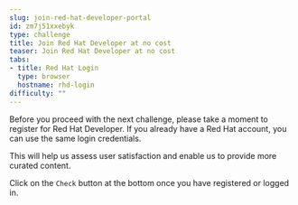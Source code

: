 ```yaml
---
slug: join-red-hat-developer-portal
id: zm7j51xxebyk
type: challenge
title: Join Red Hat Developer at no cost
teaser: Join Red Hat Developer at no cost
tabs:
- title: Red Hat Login
  type: browser
  hostname: rhd-login
difficulty: ""
---
```

Before you proceed with the next challenge, please take a moment to register for Red Hat Developer. If you already have a Red Hat account, you can use the same login credentials.

This will help us assess user satisfaction and enable us to provide more curated content.

Click on the `Check` button at the bottom once you have registered or logged in.
